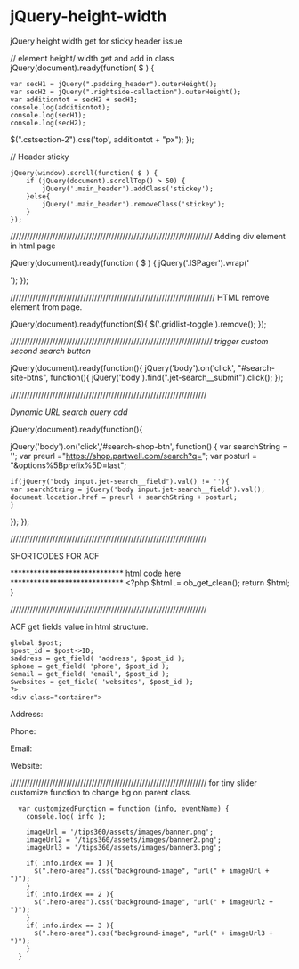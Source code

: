 # jQuery-height-width
jQuery height width get for sticky header issue



// element height/ width get and add in class
jQuery(document).ready(function( $ )
 { 
	
	var secH1 = jQuery(".padding_header").outerHeight();
	var secH2 = jQuery(".rightside-callaction").outerHeight();
	var additiontot = secH2 + secH1;
	console.log(additiontot);
	console.log(secH1);
	console.log(secH2);
$(".cstsection-2").css('top', additiontot + "px");
});



// Header sticky

	jQuery(window).scroll(function( $ ) { 
		if (jQuery(document).scrollTop() > 50) {
			jQuery('.main_header').addClass('stickey');
		}else{
			jQuery('.main_header').removeClass('stickey');			
		}
	});
  
////////////////////////////////////////////////////////////////////////
Adding div element in html page

jQuery(document).ready(function ( $ ) { 
jQuery('.lSPager').wrap('<div class="main-thumb"></div>');
});


/////////////////////////////////////////////////////////////////////////
HTML remove element from page.

jQuery(document).ready(function($){
    $('.gridlist-toggle').remove();
});

////////////////////////////////////////////////////////////////////////
*trigger custom second search button*

jQuery(document).ready(function(){
		jQuery('body').on('click', "#search-site-btns", function(){
		jQuery('body').find(".jet-search__submit").click();
	});

//////////////////////////////////////////////////////////////////////

*Dynamic URL search query add*

jQuery(document).ready(function(){

jQuery('body').on('click','#search-shop-btn', function() {
  	var searchString = '';
	var preurl ="https://shop.partwell.com/search?q=";
	var posturl = "&options%5Bprefix%5D=last";
  
	if(jQuery("body input.jet-search__field").val() != ''){
	var searchString = jQuery('body input.jet-search__field').val();
  	document.location.href = preurl + searchString + posturl;
	}
});
});

//////////////////////////////////////////////////////////////////////

SHORTCODES FOR ACF 

<?php
add_shortcode( 'COMPANY-DETAILS', 'home_box_filter_area_cb' );
function home_box_filter_area_cb(){
    $html = "";
    ob_start();
    ?>
***************************** html code here *****************************
    <?php
    $html .= ob_get_clean();
    return $html;
}


//////////////////////////////////////////////////////////////////////

ACF get fields value in html structure.

	global $post;
	$post_id = $post->ID;
	$address = get_field( 'address', $post_id );
	$phone = get_field( 'phone', $post_id );
	$email = get_field( 'email', $post_id );
	$websites = get_field( 'websites', $post_id );
    ?>
    <div class="container">
  <div class="row">
		<?php if( !empty( $address ) ){ ?>
		<div class="col-md-12">
			<p class="col-md-3">Address:</p>
			<p class="col-md-9"><?php echo $address; ?></p>
		</div>
		<?php } ?>
		<?php if( !empty( $phone ) ){ ?>
		<div class="col-md-12">
			<p class="col-md-3">Phone:</p>
			<a class="col-md-9" href="tel:<?php echo $phone; ?>"><?php echo $phone; ?></a>
		</div>
		<?php } ?>
		<?php if( !empty( $email ) ){ ?>
		<div class="col-md-12">
			<p class="col-md-3">Email:</p>
			<a class="col-md-9" href="mailto:<?php echo $email; ?>"><?php echo $email; ?></a>
		</div>
		<?php } ?>
		<?php if( !empty( $websites ) ){ ?>
		<div class="col-md-12">
			<p class="col-md-3">Website:</p>
			<a class="col-md-9" href="<?php echo esc_url( $websites ); ?>"><?php echo $websites; ?></a>
		</div>
		<?php } ?>
	</div>
</div>

//////////////////////////////////////////////////////////////////////
for tiny slider customize function to change bg on parent class. 

      var customizedFunction = function (info, eventName) {
        console.log( info );
        
        imageUrl = '/tips360/assets/images/banner.png';
        imageUrl2 = '/tips360/assets/images/banner2.png';
        imageUrl3 = '/tips360/assets/images/banner3.png';

        if( info.index == 1 ){
          $(".hero-area").css("background-image", "url(" + imageUrl + ")");
        }
        if( info.index == 2 ){
          $(".hero-area").css("background-image", "url(" + imageUrl2 + ")");
        }
        if( info.index == 3 ){
          $(".hero-area").css("background-image", "url(" + imageUrl3 + ")");
        }
      }
      
